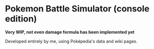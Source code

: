 # Pokemon Battle Simulator (console edition)

**Very WIP, not even damage formula has been implemented yet**

Developed entirely by me, using Poképedia's data and wiki pages.

